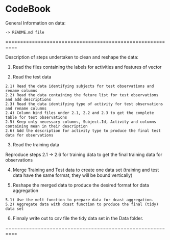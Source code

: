 CodeBook
==========================================================
General Information on data:

	-> README.md file
==========================================================

Description of steps undertaken to clean and reshape the data:

  1) Read the files containing the labels for activities and features of vector

  2) Read the test data

    2.1) Read the data identifying subjects for test observations and rename columns
    2.2) Read the data containing the feture list for test observations and add descriptions
    2.3) Read the data identifying type of activity for test observations and rename columns
    2.4) Column bind files under 2.1, 2.2 and 2.3 to get the complete table for test observations
    2.5) Keep only necessary columns, Subject.Id, Activity and columns containing mean in their description
    2.6) Add the description for activity type to produce the final test data for observations

  3) Read the training data

  Reproduce steps 2.1 -> 2.6 for training data to get the final training data for observations 

  4) Merge Training and Test data to create one data set (training and test data have the same format, they will
	be bound vertically)

  5) Reshape the merged data to produce the desired format for data aggregation

    5.1) Use the melt function to prepare data for dcast aggregation.
    5.2) Aggregate data with dcast function to produce the final (tidy) data set
  
  6) Finnaly write out to csv file the tidy data set in the Data folder.

==========================================================
